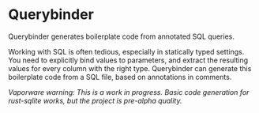 # Querybinder

Querybinder generates boilerplate code from annotated SQL queries.

Working with SQL is often tedious, especially in statically typed settings. You
need to explicitly bind values to parameters, and extract the resulting values
for every column with the right type. Querybinder can generate this boilerplate
code from a SQL file, based on annotations in comments.

_Vaporware warning: This is a work in progress. Basic code generation for
rust-sqlite works, but the project is pre-alpha quality._
